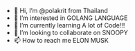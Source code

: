 - 👋 Hi, I’m @polakrit from Thailand
- 👀 I’m interested in GOLANG LANGUAGE
- 🌱 I’m currently learning A lot of Code!!!
- 💞️ I’m looking to collaborate on SNOOPY
- 📫 How to reach me ELON MUSK

<!---
polakrit3/polakrit3 is a ✨ special ✨ repository because its `README.md` (this file) appears on your GitHub profile.
You can click the Preview link to take a look at your changes.
--->
